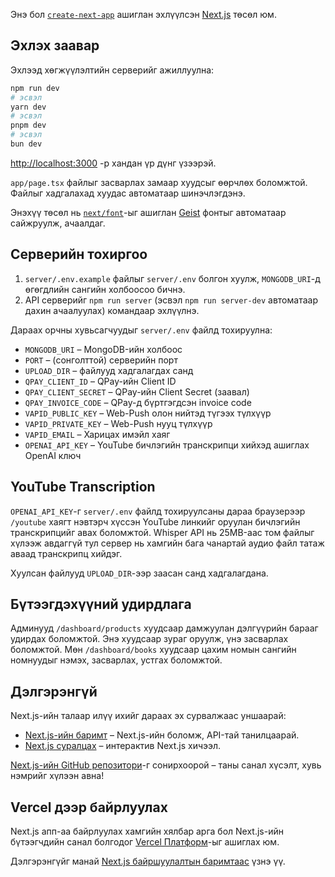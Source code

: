 Энэ бол [`create-next-app`](https://nextjs.org/docs/app/api-reference/cli/create-next-app) ашиглан эхлүүлсэн [Next.js](https://nextjs.org) төсөл юм.

## Эхлэх заавар

Эхлээд хөгжүүлэлтийн серверийг ажиллуулна:

```bash
npm run dev
# эсвэл
yarn dev
# эсвэл
pnpm dev
# эсвэл
bun dev
```

[http://localhost:3000](http://localhost:3000) -р хандан үр дүнг үзээрэй.

`app/page.tsx` файлыг засварлах замаар хуудсыг өөрчлөх боломжтой. Файлыг хадгалахад хуудас автоматаар шинэчлэгдэнэ.

Энэхүү төсөл нь [`next/font`](https://nextjs.org/docs/app/building-your-application/optimizing/fonts)-ыг ашиглан [Geist](https://vercel.com/font) фонтыг автоматаар сайжруулж, ачаалдаг.

## Серверийн тохиргоо

1. `server/.env.example` файлыг `server/.env` болгон хуулж, `MONGODB_URI`-д өгөгдлийн сангийн холбоосоо бичнэ.
2. API серверийг `npm run server` (эсвэл `npm run server-dev` автоматаар дахин ачаалуулах) командаар эхлүүлнэ.

Дараах орчны хувьсагчуудыг `server/.env` файлд тохируулна:

- `MONGODB_URI` – MongoDB-ийн холбоос
- `PORT` – (сонголттой) серверийн порт
- `UPLOAD_DIR` – файлууд хадгалагдах санд
- `QPAY_CLIENT_ID` – QPay-ийн Client ID
- `QPAY_CLIENT_SECRET` – QPay-ийн Client Secret (заавал)
- `QPAY_INVOICE_CODE` – QPay-д бүртгэгдсэн invoice code
- `VAPID_PUBLIC_KEY` – Web-Push олон нийтэд түгээх түлхүүр
- `VAPID_PRIVATE_KEY` – Web-Push нууц түлхүүр
- `VAPID_EMAIL` – Харицах имэйл хаяг
- `OPENAI_API_KEY` – YouTube бичлэгийн транскрипци хийхэд ашиглах OpenAI ключ

## YouTube Transcription

`OPENAI_API_KEY`-г `server/.env` файлд тохируулсаны дараа браузерээр
`/youtube` хаягт нэвтэрч хүссэн YouTube линкийг оруулан бичлэгийн
транскрипцийг авах боломжтой. Whisper API нь 25MB-аас том файлыг
хүлээж авдаггүй тул сервер нь хамгийн бага чанартай аудио файл татаж
аваад транскрипц хийдэг.

Хуулсан файлууд `UPLOAD_DIR`-ээр заасан санд хадгалагдана.

## Бүтээгдэхүүний удирдлага

Админууд `/dashboard/products` хуудсаар дамжуулан дэлгүүрийн барааг удирдах боломжтой. Энэ хуудсаар зураг оруулж, үнэ засварлах боломжтой.
Мөн `/dashboard/books` хуудсаар цахим номын сангийн номнуудыг нэмэх, засварлах, устгах боломжтой.

## Дэлгэрэнгүй

Next.js-ийн талаар илүү ихийг дараах эх сурвалжаас уншаарай:

- [Next.js-ийн баримт](https://nextjs.org/docs) – Next.js-ийн боломж, API-тай танилцаарай.
- [Next.js суралцах](https://nextjs.org/learn) – интерактив Next.js хичээл.

[Next.js-ийн GitHub репозитори](https://github.com/vercel/next.js)-г сонирхоорой – таны санал хүсэлт, хувь нэмрийг хүлээн авна!

## Vercel дээр байрлуулах

Next.js апп-аа байрлуулах хамгийн хялбар арга бол Next.js-ийн бүтээгчдийн санал болгодог [Vercel Платформ](https://vercel.com/new?utm_medium=default-template&filter=next.js&utm_source=create-next-app&utm_campaign=create-next-app-readme)-ыг ашиглах юм.

Дэлгэрэнгүйг манай [Next.js байршуулалтын баримтаас](https://nextjs.org/docs/app/building-your-application/deploying) үзнэ үү.
